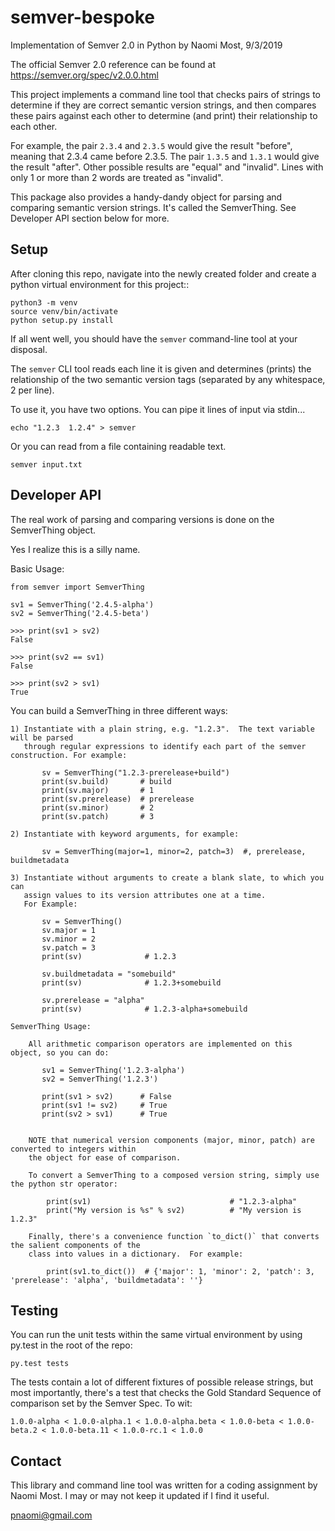 # semver-bespoke
Implementation of Semver 2.0 in Python by Naomi Most, 9/3/2019

The official Semver 2.0 reference can be found at https://semver.org/spec/v2.0.0.html

This project implements a command line tool that checks pairs of strings to determine if they
are correct semantic version strings, and then compares these pairs against each other to 
determine (and print) their relationship to each other.

For example, the pair `2.3.4` and `2.3.5` would give the result "before", meaning that 2.3.4
came before 2.3.5.  The pair `1.3.5` and `1.3.1` would give the result "after".  Other possible
results are "equal" and "invalid".  Lines with only 1 or more than 2 words are treated as "invalid".

This package also provides a handy-dandy object for parsing and comparing semantic version strings.
It's called the SemverThing.  See Developer API section below for more.

## Setup ##

After cloning this repo, navigate into the newly created folder and create a python
virtual environment for this project::

```
python3 -m venv
source venv/bin/activate
python setup.py install
```

If all went well, you should have the `semver` command-line tool at your disposal.

The `semver` CLI tool reads each line it is given and determines (prints) the relationship 
of the two semantic version tags (separated by any whitespace, 2 per line). 

To use it, you have two options.  You can pipe it lines of input via stdin...

```
echo "1.2.3  1.2.4" > semver
```

Or you can read from a file containing readable text.

```
semver input.txt
```


## Developer API ##

The real work of parsing and comparing versions is done on the SemverThing object.

Yes I realize this is a silly name.

Basic Usage:

```
from semver import SemverThing

sv1 = SemverThing('2.4.5-alpha')
sv2 = SemverThing('2.4.5-beta')

>>> print(sv1 > sv2)
False

>>> print(sv2 == sv1)
False

>>> print(sv2 > sv1)
True
```


You can build a SemverThing in three different ways:

    1) Instantiate with a plain string, e.g. "1.2.3".  The text variable will be parsed
       through regular expressions to identify each part of the semver construction. For example:

           sv = SemverThing("1.2.3-prerelease+build")
           print(sv.build)       # build
           print(sv.major)       # 1
           print(sv.prerelease)  # prerelease
           print(sv.minor)       # 2
           print(sv.patch)       # 3

    2) Instantiate with keyword arguments, for example:
  
           sv = SemverThing(major=1, minor=2, patch=3)  #, prerelease, buildmetadata 

    3) Instantiate without arguments to create a blank slate, to which you can
       assign values to its version attributes one at a time.  
       For Example:

           sv = SemverThing()
           sv.major = 1
           sv.minor = 2
           sv.patch = 3 
           print(sv)              # 1.2.3

           sv.buildmetadata = "somebuild"
           print(sv)              # 1.2.3+somebuild

           sv.prerelease = "alpha"
           print(sv)              # 1.2.3-alpha+somebuild

    SemverThing Usage:

        All arithmetic comparison operators are implemented on this object, so you can do:

           sv1 = SemverThing('1.2.3-alpha')
           sv2 = SemverThing('1.2.3')

           print(sv1 > sv2)      # False
           print(sv1 != sv2)     # True
           print(sv2 > sv1)      # True


        NOTE that numerical version components (major, minor, patch) are converted to integers within
        the object for ease of comparison.

        To convert a SemverThing to a composed version string, simply use the python str operator:

            print(sv1)                               # "1.2.3-alpha"
            print("My version is %s" % sv2)          # "My version is 1.2.3"

        Finally, there's a convenience function `to_dict()` that converts the salient components of the
        class into values in a dictionary.  For example:

            print(sv1.to_dict())  # {'major': 1, 'minor': 2, 'patch': 3, 'prerelease': 'alpha', 'buildmetadata': ''}



## Testing ##

You can run the unit tests within the same virtual environment by using py.test in the root
of the repo:

```
py.test tests
```

The tests contain a lot of different fixtures of possible release strings, but most importantly,
there's a test that checks the Gold Standard Sequence of comparison set by the Semver Spec.
To wit:

```
1.0.0-alpha < 1.0.0-alpha.1 < 1.0.0-alpha.beta < 1.0.0-beta < 1.0.0-beta.2 < 1.0.0-beta.11 < 1.0.0-rc.1 < 1.0.0
```


## Contact ##

This library and command line tool was written for a coding assignment by Naomi Most.
I may or may not keep it updated if I find it useful.

pnaomi@gmail.com

